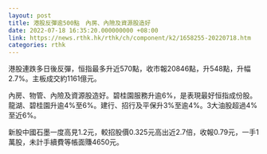 ```yaml
---
layout: post
title: 港股反彈逾500點　內房、內險及資源股造好
date: 2022-07-18 16:35:20.000000000 +08:00
link: https://news.rthk.hk/rthk/ch/component/k2/1658255-20220718.htm
categories: rthk
---
```


港股連跌多日後反彈，恒指最多升近570點，收市報20846點，升548點，升幅2.7%。主板成交約1161億元。

內房、物管、內險及資源股造好。碧桂園服務升逾6%，是表現最好恒指成份股。龍湖、碧桂園升逾4%至6%。建行、招行及平保升3%至逾4%。3大油股超過4%至近6%。

新股中國石墨一度高見1.2元，較招股價0.325元高出近2.7倍，收報0.79元，一手1萬股，未計手續費等帳面賺4650元。

